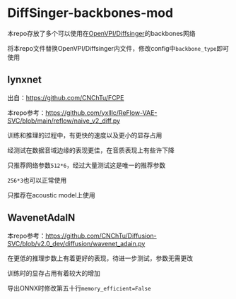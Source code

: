 # DiffSinger-backbones-mod

本repo存放了多个可以使用在[OpenVPI/Diffsinger](https://github.com/openvpi/DiffSinger)的backbones网络

将本repo文件替换OpenVPI/Diffsinger内文件，修改config中`backbone_type`即可使用

## lynxnet

出自：https://github.com/CNChTu/FCPE

本repo参考：https://github.com/yxlllc/ReFlow-VAE-SVC/blob/main/reflow/naive_v2_diff.py

训练和推理的过程中，有更快的速度以及更小的显存占用

经测试在数据音域边缘的表现更佳，在音质表现上有些许下降

只推荐网络参数`512*6`，经过大量测试这是唯一的推荐参数

`256*3`也可以正常使用

只推荐在acoustic model上使用

## WavenetAdaIN

本repo参考：https://github.com/CNChTu/Diffusion-SVC/blob/v2.0_dev/diffusion/wavenet_adain.py

在更低的推理步数上有着更好的表现，待进一步测试，参数无需更改

训练时的显存占用有着较大的增加

导出ONNX时修改第五十行`memory_efficient=False`
